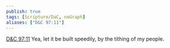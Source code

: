 ```yaml
---
publish: true
tags: [Scripture/DaC, noGraph]
aliases: ["D&C 97:11"]
---
```

[D&C 97:11](https://churchofjesuschrist.org/study/scriptures/dc-testament/dc/97?lang=eng&id=p11#p11) Yea, let it be built speedily, by the tithing of my people.
